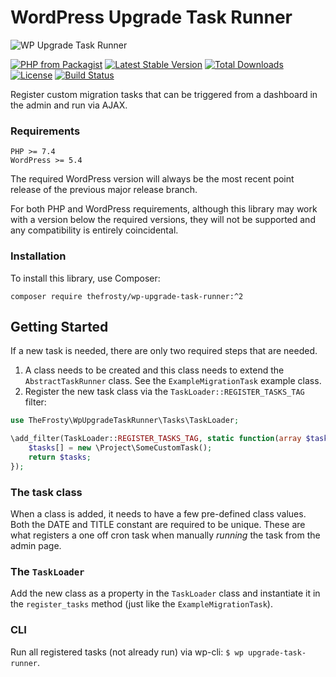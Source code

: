 # WordPress Upgrade Task Runner

![WP Upgrade Task Runner](.github/wp-upgrade-task-runner.jpg?raw=true "Upgrade Task Runner")

[![PHP from Packagist](https://img.shields.io/packagist/php-v/thefrosty/wp-upgrade-task-runner.svg)]()
[![Latest Stable Version](https://img.shields.io/packagist/v/thefrosty/wp-upgrade-task-runner.svg)](https://packagist.org/packages/thefrosty/wp-upgrade-task-runner)
[![Total Downloads](https://img.shields.io/packagist/dt/thefrosty/wp-upgrade-task-runner.svg)](https://packagist.org/packages/thefrosty/wp-upgrade-task-runner)
[![License](https://img.shields.io/packagist/l/thefrosty/wp-upgrade-task-runner.svg)](https://packagist.org/packages/thefrosty/wp-upgrade-task-runner)
[![Build Status](https://travis-ci.org/thefrosty/wp-upgrade-task-runner.svg?branch=master)](https://travis-ci.org/thefrosty/wp-upgrade-task-runner)

Register custom migration tasks that can be triggered from a dashboard in the admin and run via AJAX.

### Requirements

```
PHP >= 7.4
WordPress >= 5.4
```

The required WordPress version will always be the most recent point release of
the previous major release branch.

For both PHP and WordPress requirements, although this library may work with a
version below the required versions, they will not be supported and any
compatibility is entirely coincidental.

### Installation

To install this library, use Composer:

```
composer require thefrosty/wp-upgrade-task-runner:^2
```

## Getting Started

If a new task is needed, there are only two required steps that are needed.

1. A class needs to be created and this class needs to extend the `AbstractTaskRunner`
class. See the `ExampleMigrationTask` example class.
2. Register the new task class via the `TaskLoader::REGISTER_TASKS_TAG` filter:
```php
use TheFrosty\WpUpgradeTaskRunner\Tasks\TaskLoader;

\add_filter(TaskLoader::REGISTER_TASKS_TAG, static function(array $tasks): array {
    $tasks[] = new \Project\SomeCustomTask();
    return $tasks;
});
```

### The task class

When a class is added, it needs to have a few pre-defined class values. Both the DATE and TITLE constant are required
to be unique. These are what registers a one off cron task when manually _running_ the task from the admin page.

### The `TaskLoader`

Add the new class as a property in the `TaskLoader` class and instantiate it in the `register_tasks` method (just like
the `ExampleMigrationTask`).

### CLI

Run all registered tasks (not already run) via wp-cli: `$ wp upgrade-task-runner`.
